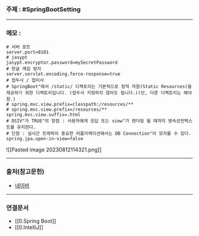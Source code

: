 ### 주제 : #SpringBootSetting

___

### 메모 : 

```
# 서버 포트  
server.port=8181  
# jasypt  
jasypt.encryptor.password=mySecretPassword  
# 한글 깨짐 방지  
server.servlet.encoding.force-response=true  
# 접두사 / 접미사  
# SpringBoot"에서 /static/ 디렉토리는 기본적으로 정적 자원(Static Resources)을 제공하기 위한 디렉토리입니다. (접두사 지정하지 않아도 됩니다.)(단, 다른 디렉토리는 해야함.)  
# spring.mvc.view.prefix=classpath:/resources/**  
# spring.mvc.view.prefix=/resources/**  
spring.mvc.view.suffix=.html  
# OSIV"가 TRUE"의 장점 : 사용자에게 응답 또는 view"가 렌더링 될 때까지 영속성컨텍스트를 유지한다.  
# 단점 : 실시간 트래픽이 중요한 어플리케이션에서는 DB Connection"이 모자를 수 있다.  
spring.jpa.open-in-view=false
```
![[Pasted image 20230812114321.png]]

___

### 출처(참고문헌)

- [네이버](https://www.naver.com/)

___

### 연결문서

- [[0.Spring Boot]]
- [[0.IntelliJ]]

